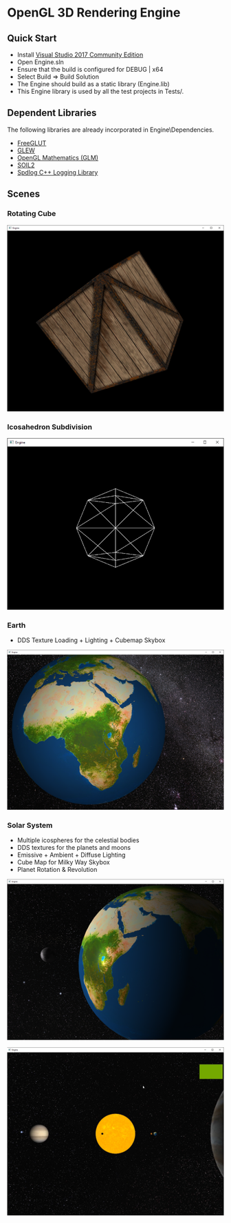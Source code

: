 # OpenGL 3D Rendering Engine

## Quick Start

* Install [Visual Studio 2017 Community Edition](https://www.visualstudio.com/vs/whatsnew/)
* Open Engine.sln
* Ensure that the build is configured for DEBUG | x64
* Select Build => Build Solution
* The Engine should build as a static library (Engine.lib)
* This Engine library is used by all the test projects in Tests/.

## Dependent Libraries

The following libraries are already incorporated in Engine\Dependencies\.

* [FreeGLUT](http://freeglut.sourceforge.net/)
* [GLEW](http://glew.sourceforge.net/)
* [OpenGL Mathematics (GLM)](http://glm.g-truc.net/0.9.8/index.html)
* [SOIL2](https://bitbucket.org/SpartanJ/soil2)
* [Spdlog C++ Logging Library](https://github.com/gabime/spdlog)

## Scenes

### Rotating Cube

![Alt text](Tests/Cube/Screenshots/01.png?raw=true "Cube")

### Icosahedron Subdivision

![Alt text](Tests/Sphere/Screenshots/01.png?raw=true "Sphere")

### Earth

* DDS Texture Loading + Lighting + Cubemap Skybox

![Alt text](Tests/Earth/Screenshots/01.png?raw=true "Earth")

### Solar System

* Multiple icospheres for the celestial bodies
* DDS textures for the planets and moons
* Emissive + Ambient + Diffuse Lighting
* Cube Map for Milky Way Skybox
* Planet Rotation & Revolution 

![Alt text](Tests/Solar-System/Screenshots/01.png?raw=true "Earth")

![Alt text](Tests/Solar-System/Screenshots/02.png?raw=true "System")
